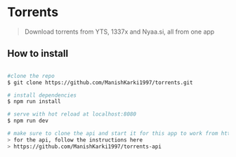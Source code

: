 # Torrents

> Download torrents from YTS, 1337x and Nyaa.si, all from one app


## How to install

``` bash

#clone the repo
$ git clone https://github.com/ManishKarki1997/torrents.git

# install dependencies
$ npm run install

# serve with hot reload at localhost:8080
$ npm run dev

# make sure to clone the api and start it for this app to work from https://github.com/ManishKarki1997/torrents-api
> for the api, follow the instructions here 
> https://github.com/ManishKarki1997/torrents-api

```
